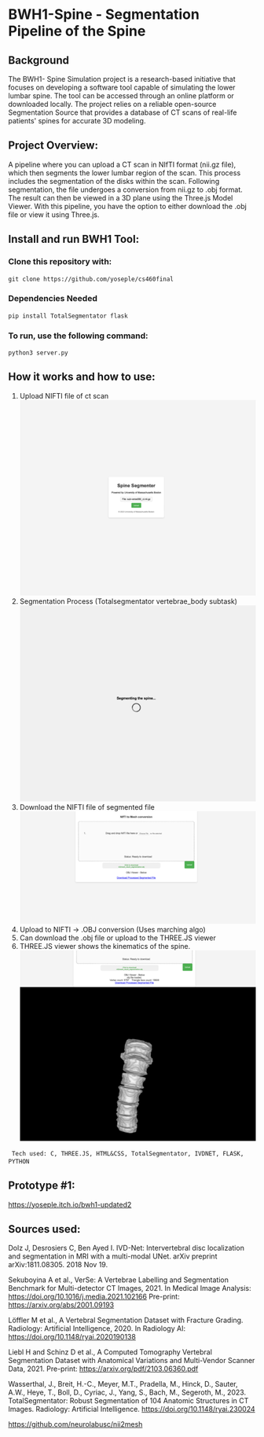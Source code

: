 # BWH1-Spine - Segmentation Pipeline of the Spine 

## Background
The BWH1- Spine Simulation project is a research-based initiative that focuses on developing a software tool capable of simulating the lower lumbar spine. The tool can be accessed through an online platform or downloaded locally. The project relies on a reliable open-source Segmentation Source that provides a database of CT scans of real-life patients' spines for accurate 3D modeling.

## Project Overview:

A pipeline where you can upload a CT scan in NIfTI format (nii.gz file), which then segments the lower lumbar region of the scan. This process includes the segmentation of the disks within the scan. Following segmentation, 
the file undergoes a conversion from nii.gz to .obj format. The result can then be viewed in a 3D plane using the Three.js Model Viewer. With this pipeline, you have the option to either download the .obj file or view it using
Three.js.

## Install and run BWH1 Tool:
### Clone this repository with:
```
git clone https://github.com/yoseple/cs460final
```
### Dependencies Needed
```
pip install TotalSegmentator flask
```
### To run, use the following command:
```
python3 server.py
```


## How it works and how to use:
1. Upload NIFTI file of ct scan
![alt text](https://github.com/yoseple/BWH1/blob/main/screenshots/upload.png "Upload")
2. Segmentation Process (Totalsegmentator vertebrae_body subtask) 
![alt text](https://github.com/yoseple/BWH1/blob/main/screenshots/loading.png "Loading")
3. Download the NIFTI file of segmented file
![alt text](https://github.com/yoseple/BWH1/blob/main/screenshots/download.png "Download")
4. Upload to NIFTI -> .OBJ conversion (Uses marching algo)
5. Can download the .obj file or upload to the THREE.JS viewer
6. THREE.JS viewer shows the kinematics of the spine.
![alt text](https://github.com/yoseple/BWH1/blob/main/screenshots/3d.png "Three.js")




   

```
 Tech used: C, THREE.JS, HTML&CSS, TotalSegmentator, IVDNET, FLASK, PYTHON
```
## Prototype #1:
https://yoseple.itch.io/bwh1-updated2










## Sources used: 
  Dolz J, Desrosiers C, Ben Ayed I. IVD-Net: Intervertebral disc localization and segmentation in MRI with a multi-modal UNet. arXiv preprint arXiv:1811.08305. 2018 Nov 19.

  Sekuboyina A et al., VerSe: A Vertebrae Labelling and Segmentation Benchmark for Multi-detector CT Images, 2021.
  In Medical Image Analysis: https://doi.org/10.1016/j.media.2021.102166
  Pre-print: https://arxiv.org/abs/2001.09193

  Löffler M et al., A Vertebral Segmentation Dataset with Fracture Grading. Radiology: Artificial Intelligence, 2020.
  In Radiology AI: https://doi.org/10.1148/ryai.2020190138

  Liebl H and Schinz D et al., A Computed Tomography Vertebral Segmentation Dataset with Anatomical Variations and Multi-Vendor Scanner Data, 2021.
  Pre-print: https://arxiv.org/pdf/2103.06360.pdf

  Wasserthal, J., Breit, H.-C., Meyer, M.T., Pradella, M., Hinck, D., Sauter, A.W., Heye, T., Boll, D., Cyriac, J., Yang, S., Bach, M., Segeroth, M., 2023. TotalSegmentator: Robust Segmentation of 104 Anatomic Structures in CT Images. Radiology: Artificial Intelligence. https://doi.org/10.1148/ryai.230024
    
  https://github.com/neurolabusc/nii2mesh
